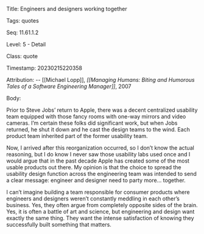 Title:  Engineers and designers working together

Tags:   quotes

Seq:    11.61.1.2

Level:  5 - Detail

Class:  quote

Timestamp: 20230215220358

Attribution: -- [[Michael Lopp]], *[[Managing Humans: Biting and Humorous Tales of a Software Engineering Manager]]*, 2007

Body:

Prior to Steve Jobs’ return to Apple, there was a decent centralized usability team equipped with those fancy rooms with one-way mirrors and video cameras. I’m certain these folks did significant work, but when Jobs returned, he shut it down and he cast the design teams to the wind. Each product team inherited part of the former usability team.

Now, I arrived after this reorganization occurred, so I don’t know the actual reasoning, but I do know I never saw those usability labs used once and I would argue that in the past decade Apple has created some of the most usable products out there. My opinion is that the choice to spread the usability design function across the engineering team was intended to send a clear message: engineer and designer need to party more… together.

I can’t imagine building a team responsible for consumer products where engineers and designers weren’t constantly meddling in each other’s business. Yes, they often argue from completely opposite sides of the brain. Yes, it is often a battle of art and science, but engineering and design want exactly the same thing. They want the intense satisfaction of knowing they successfully built something that matters.

